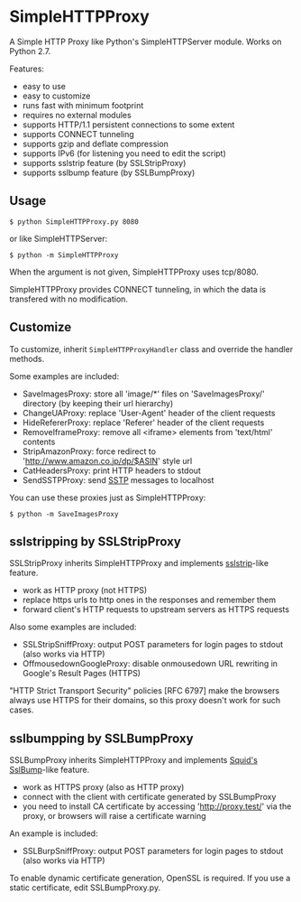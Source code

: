# SimpleHTTPProxy

A Simple HTTP Proxy like Python's SimpleHTTPServer module.
Works on Python 2.7.

Features:

- easy to use
- easy to customize
- runs fast with minimum footprint
- requires no external modules
- supports HTTP/1.1 persistent connections to some extent
- supports CONNECT tunneling
- supports gzip and deflate compression
- supports IPv6 (for listening you need to edit the script)
- supports sslstrip feature (by SSLStripProxy)
- supports sslbump feature (by SSLBumpProxy)


## Usage

```
$ python SimpleHTTPProxy.py 8080
```

or like SimpleHTTPServer:

```
$ python -m SimpleHTTPProxy
```

When the argument is not given, SimpleHTTPProxy uses tcp/8080.

SimpleHTTPProxy provides CONNECT tunneling, in which the data is transfered with no modification.


## Customize

To customize, inherit `SimpleHTTPProxyHandler` class and override the handler methods.

Some examples are included:

- SaveImagesProxy: store all 'image/*' files on 'SaveImagesProxy/' directory (by keeping their url hierarchy)
- ChangeUAProxy: replace 'User-Agent' header of the client requests
- HideRefererProxy: replace 'Referer' header of the client requests
- RemoveIframeProxy: remove all &lt;iframe&gt; elements from 'text/html' contents
- StripAmazonProxy: force redirect to 'http://www.amazon.co.jp/dp/$ASIN' style url
- CatHeadersProxy: print HTTP headers to stdout
- SendSSTPProxy: send [SSTP](http://ja.wikipedia.org/wiki/Sakura_Script_Transfer_Protocol) messages to localhost

You can use these proxies just as SimpleHTTPProxy:

```
$ python -m SaveImagesProxy
```


## sslstripping by SSLStripProxy

SSLStripProxy inherits SimpleHTTPProxy and implements [sslstrip](http://www.thoughtcrime.org/software/sslstrip/)-like feature.

- work as HTTP proxy (not HTTPS)
- replace https urls to http ones in the responses and remember them
- forward client's HTTP requests to upstream servers as HTTPS requests

Also some examples are included:

- SSLStripSniffProxy: output POST parameters for login pages to stdout (also works via HTTP)
- OffmousedownGoogleProxy: disable onmousedown URL rewriting in Google's Result Pages (HTTPS)

"HTTP Strict Transport Security" policies [RFC 6797] make the browsers always use HTTPS for their domains, so this proxy doesn't work for such cases.


## sslbumpping by SSLBumpProxy

SSLBumpProxy inherits SimpleHTTPProxy and implements [Squid's SslBump](http://wiki.squid-cache.org/Features/SslBump)-like feature.

- work as HTTPS proxy (also as HTTP proxy)
- connect with the client with certificate generated by SSLBumpProxy
- you need to install CA certificate by accessing 'http://proxy.test/' via the proxy, or browsers will raise a certificate warning

An example is included:

- SSLBurpSniffProxy: output POST parameters for login pages to stdout (also works via HTTP)

To enable dynamic certificate generation, OpenSSL is required.
If you use a static certificate, edit SSLBumpProxy.py.
